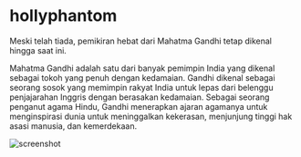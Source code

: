 # hollyphantom
Meski telah tiada, pemikiran hebat dari Mahatma Gandhi tetap dikenal hingga saat ini.

Mahatma Gandhi adalah satu dari banyak pemimpin India yang dikenal sebagai tokoh yang penuh dengan kedamaian. Gandhi dikenal sebagai seorang sosok yang memimpin rakyat India untuk lepas dari belenggu penjajarahan Inggris dengan berasakan kedamaian. Sebagai seorang penganut agama Hindu, Gandhi menerapkan ajaran agamanya untuk menginspirasi dunia untuk meninggalkan kekerasan, menjunjung tinggi hak asasi manusia, dan kemerdekaan.

![screenshot](https://m.media-amazon.com/images/I/71hZNo6og3L._SL1500_.jpg)
